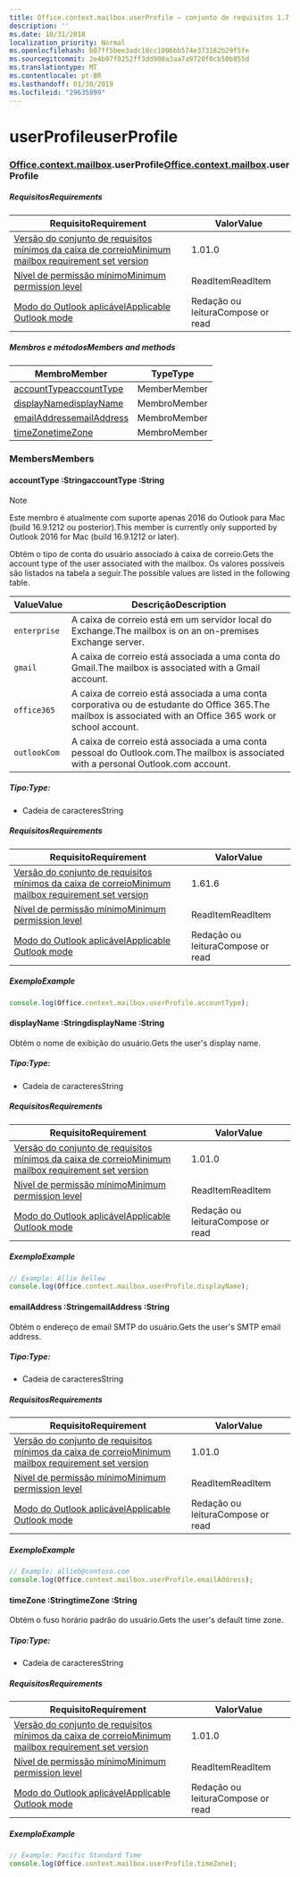 ```yaml
---
title: Office.context.mailbox.userProfile – conjunto de requisitos 1.7
description: ''
ms.date: 10/31/2018
localization_priority: Normal
ms.openlocfilehash: b07ff5bee3adc18cc1006bb574e373182b29f5fe
ms.sourcegitcommit: 2e4b97f0252ff3dd908a3aa7a9720f0cb50b855d
ms.translationtype: MT
ms.contentlocale: pt-BR
ms.lasthandoff: 01/30/2019
ms.locfileid: "29635899"
---
```

# <a name="userprofile"></a><span data-ttu-id="a31d7-102">userProfile</span><span class="sxs-lookup"><span data-stu-id="a31d7-102">userProfile</span></span>

### <a name="officeofficemdcontextofficecontextmdmailboxofficecontextmailboxmduserprofile"></a><span data-ttu-id="a31d7-103">[Office](Office.md)[.context](Office.context.md)[.mailbox](Office.context.mailbox.md).userProfile</span><span class="sxs-lookup"><span data-stu-id="a31d7-103">[Office](Office.md)[.context](Office.context.md)[.mailbox](Office.context.mailbox.md).userProfile</span></span>

##### <a name="requirements"></a><span data-ttu-id="a31d7-104">Requisitos</span><span class="sxs-lookup"><span data-stu-id="a31d7-104">Requirements</span></span>

|<span data-ttu-id="a31d7-105">Requisito</span><span class="sxs-lookup"><span data-stu-id="a31d7-105">Requirement</span></span>| <span data-ttu-id="a31d7-106">Valor</span><span class="sxs-lookup"><span data-stu-id="a31d7-106">Value</span></span>|
|---|---|
|[<span data-ttu-id="a31d7-107">Versão do conjunto de requisitos mínimos da caixa de correio</span><span class="sxs-lookup"><span data-stu-id="a31d7-107">Minimum mailbox requirement set version</span></span>](/office/dev/add-ins/reference/requirement-sets/outlook-api-requirement-sets)| <span data-ttu-id="a31d7-108">1.0</span><span class="sxs-lookup"><span data-stu-id="a31d7-108">1.0</span></span>|
|[<span data-ttu-id="a31d7-109">Nível de permissão mínimo</span><span class="sxs-lookup"><span data-stu-id="a31d7-109">Minimum permission level</span></span>](https://docs.microsoft.com/outlook/add-ins/understanding-outlook-add-in-permissions)| <span data-ttu-id="a31d7-110">ReadItem</span><span class="sxs-lookup"><span data-stu-id="a31d7-110">ReadItem</span></span>|
|[<span data-ttu-id="a31d7-111">Modo do Outlook aplicável</span><span class="sxs-lookup"><span data-stu-id="a31d7-111">Applicable Outlook mode</span></span>](https://docs.microsoft.com/outlook/add-ins/#extension-points)| <span data-ttu-id="a31d7-112">Redação ou leitura</span><span class="sxs-lookup"><span data-stu-id="a31d7-112">Compose or read</span></span>|

##### <a name="members-and-methods"></a><span data-ttu-id="a31d7-113">Membros e métodos</span><span class="sxs-lookup"><span data-stu-id="a31d7-113">Members and methods</span></span>

| <span data-ttu-id="a31d7-114">Membro</span><span class="sxs-lookup"><span data-stu-id="a31d7-114">Member</span></span> | <span data-ttu-id="a31d7-115">Type</span><span class="sxs-lookup"><span data-stu-id="a31d7-115">Type</span></span> |
|--------|------|
| [<span data-ttu-id="a31d7-116">accountType</span><span class="sxs-lookup"><span data-stu-id="a31d7-116">accountType</span></span>](#accounttype-string) | <span data-ttu-id="a31d7-117">Member</span><span class="sxs-lookup"><span data-stu-id="a31d7-117">Member</span></span> |
| [<span data-ttu-id="a31d7-118">displayName</span><span class="sxs-lookup"><span data-stu-id="a31d7-118">displayName</span></span>](#displayname-string) | <span data-ttu-id="a31d7-119">Membro</span><span class="sxs-lookup"><span data-stu-id="a31d7-119">Member</span></span> |
| [<span data-ttu-id="a31d7-120">emailAddress</span><span class="sxs-lookup"><span data-stu-id="a31d7-120">emailAddress</span></span>](#emailaddress-string) | <span data-ttu-id="a31d7-121">Membro</span><span class="sxs-lookup"><span data-stu-id="a31d7-121">Member</span></span> |
| [<span data-ttu-id="a31d7-122">timeZone</span><span class="sxs-lookup"><span data-stu-id="a31d7-122">timeZone</span></span>](#timezone-string) | <span data-ttu-id="a31d7-123">Membro</span><span class="sxs-lookup"><span data-stu-id="a31d7-123">Member</span></span> |

### <a name="members"></a><span data-ttu-id="a31d7-124">Members</span><span class="sxs-lookup"><span data-stu-id="a31d7-124">Members</span></span>

####  <a name="accounttype-string"></a><span data-ttu-id="a31d7-125">accountType :String</span><span class="sxs-lookup"><span data-stu-id="a31d7-125">accountType :String</span></span>

> [!NOTE]
> <span data-ttu-id="a31d7-126">Este membro é atualmente com suporte apenas 2016 do Outlook para Mac (build 16.9.1212 ou posterior).</span><span class="sxs-lookup"><span data-stu-id="a31d7-126">This member is currently only supported by Outlook 2016 for Mac (build 16.9.1212 or later).</span></span>

<span data-ttu-id="a31d7-127">Obtém o tipo de conta do usuário associado à caixa de correio.</span><span class="sxs-lookup"><span data-stu-id="a31d7-127">Gets the account type of the user associated with the mailbox.</span></span> <span data-ttu-id="a31d7-128">Os valores possíveis são listados na tabela a seguir.</span><span class="sxs-lookup"><span data-stu-id="a31d7-128">The possible values are listed in the following table.</span></span>

| <span data-ttu-id="a31d7-129">Value</span><span class="sxs-lookup"><span data-stu-id="a31d7-129">Value</span></span> | <span data-ttu-id="a31d7-130">Descrição</span><span class="sxs-lookup"><span data-stu-id="a31d7-130">Description</span></span> |
|-------|-------------|
| `enterprise` | <span data-ttu-id="a31d7-131">A caixa de correio está em um servidor local do Exchange.</span><span class="sxs-lookup"><span data-stu-id="a31d7-131">The mailbox is on an on-premises Exchange server.</span></span> |
| `gmail` | <span data-ttu-id="a31d7-132">A caixa de correio está associada a uma conta do Gmail.</span><span class="sxs-lookup"><span data-stu-id="a31d7-132">The mailbox is associated with a Gmail account.</span></span> |
| `office365` | <span data-ttu-id="a31d7-133">A caixa de correio está associada a uma conta corporativa ou de estudante do Office 365.</span><span class="sxs-lookup"><span data-stu-id="a31d7-133">The mailbox is associated with an Office 365 work or school account.</span></span> |
| `outlookCom` | <span data-ttu-id="a31d7-134">A caixa de correio está associada a uma conta pessoal do Outlook.com.</span><span class="sxs-lookup"><span data-stu-id="a31d7-134">The mailbox is associated with a personal Outlook.com account.</span></span> |

##### <a name="type"></a><span data-ttu-id="a31d7-135">Tipo:</span><span class="sxs-lookup"><span data-stu-id="a31d7-135">Type:</span></span>

*   <span data-ttu-id="a31d7-136">Cadeia de caracteres</span><span class="sxs-lookup"><span data-stu-id="a31d7-136">String</span></span>

##### <a name="requirements"></a><span data-ttu-id="a31d7-137">Requisitos</span><span class="sxs-lookup"><span data-stu-id="a31d7-137">Requirements</span></span>

|<span data-ttu-id="a31d7-138">Requisito</span><span class="sxs-lookup"><span data-stu-id="a31d7-138">Requirement</span></span>| <span data-ttu-id="a31d7-139">Valor</span><span class="sxs-lookup"><span data-stu-id="a31d7-139">Value</span></span>|
|---|---|
|[<span data-ttu-id="a31d7-140">Versão do conjunto de requisitos mínimos da caixa de correio</span><span class="sxs-lookup"><span data-stu-id="a31d7-140">Minimum mailbox requirement set version</span></span>](/office/dev/add-ins/reference/requirement-sets/outlook-api-requirement-sets)| <span data-ttu-id="a31d7-141">1.6</span><span class="sxs-lookup"><span data-stu-id="a31d7-141">1.6</span></span> |
|[<span data-ttu-id="a31d7-142">Nível de permissão mínimo</span><span class="sxs-lookup"><span data-stu-id="a31d7-142">Minimum permission level</span></span>](https://docs.microsoft.com/outlook/add-ins/understanding-outlook-add-in-permissions)| <span data-ttu-id="a31d7-143">ReadItem</span><span class="sxs-lookup"><span data-stu-id="a31d7-143">ReadItem</span></span>|
|[<span data-ttu-id="a31d7-144">Modo do Outlook aplicável</span><span class="sxs-lookup"><span data-stu-id="a31d7-144">Applicable Outlook mode</span></span>](https://docs.microsoft.com/outlook/add-ins/#extension-points)| <span data-ttu-id="a31d7-145">Redação ou leitura</span><span class="sxs-lookup"><span data-stu-id="a31d7-145">Compose or read</span></span>|

##### <a name="example"></a><span data-ttu-id="a31d7-146">Exemplo</span><span class="sxs-lookup"><span data-stu-id="a31d7-146">Example</span></span>

```js
console.log(Office.context.mailbox.userProfile.accountType);
```

####  <a name="displayname-string"></a><span data-ttu-id="a31d7-147">displayName :String</span><span class="sxs-lookup"><span data-stu-id="a31d7-147">displayName :String</span></span>

<span data-ttu-id="a31d7-148">Obtém o nome de exibição do usuário.</span><span class="sxs-lookup"><span data-stu-id="a31d7-148">Gets the user's display name.</span></span>

##### <a name="type"></a><span data-ttu-id="a31d7-149">Tipo:</span><span class="sxs-lookup"><span data-stu-id="a31d7-149">Type:</span></span>

*   <span data-ttu-id="a31d7-150">Cadeia de caracteres</span><span class="sxs-lookup"><span data-stu-id="a31d7-150">String</span></span>

##### <a name="requirements"></a><span data-ttu-id="a31d7-151">Requisitos</span><span class="sxs-lookup"><span data-stu-id="a31d7-151">Requirements</span></span>

|<span data-ttu-id="a31d7-152">Requisito</span><span class="sxs-lookup"><span data-stu-id="a31d7-152">Requirement</span></span>| <span data-ttu-id="a31d7-153">Valor</span><span class="sxs-lookup"><span data-stu-id="a31d7-153">Value</span></span>|
|---|---|
|[<span data-ttu-id="a31d7-154">Versão do conjunto de requisitos mínimos da caixa de correio</span><span class="sxs-lookup"><span data-stu-id="a31d7-154">Minimum mailbox requirement set version</span></span>](/office/dev/add-ins/reference/requirement-sets/outlook-api-requirement-sets)| <span data-ttu-id="a31d7-155">1.0</span><span class="sxs-lookup"><span data-stu-id="a31d7-155">1.0</span></span>|
|[<span data-ttu-id="a31d7-156">Nível de permissão mínimo</span><span class="sxs-lookup"><span data-stu-id="a31d7-156">Minimum permission level</span></span>](https://docs.microsoft.com/outlook/add-ins/understanding-outlook-add-in-permissions)| <span data-ttu-id="a31d7-157">ReadItem</span><span class="sxs-lookup"><span data-stu-id="a31d7-157">ReadItem</span></span>|
|[<span data-ttu-id="a31d7-158">Modo do Outlook aplicável</span><span class="sxs-lookup"><span data-stu-id="a31d7-158">Applicable Outlook mode</span></span>](https://docs.microsoft.com/outlook/add-ins/#extension-points)| <span data-ttu-id="a31d7-159">Redação ou leitura</span><span class="sxs-lookup"><span data-stu-id="a31d7-159">Compose or read</span></span>|

##### <a name="example"></a><span data-ttu-id="a31d7-160">Exemplo</span><span class="sxs-lookup"><span data-stu-id="a31d7-160">Example</span></span>

```js
// Example: Allie Bellew
console.log(Office.context.mailbox.userProfile.displayName);
```

####  <a name="emailaddress-string"></a><span data-ttu-id="a31d7-161">emailAddress :String</span><span class="sxs-lookup"><span data-stu-id="a31d7-161">emailAddress :String</span></span>

<span data-ttu-id="a31d7-162">Obtém o endereço de email SMTP do usuário.</span><span class="sxs-lookup"><span data-stu-id="a31d7-162">Gets the user's SMTP email address.</span></span>

##### <a name="type"></a><span data-ttu-id="a31d7-163">Tipo:</span><span class="sxs-lookup"><span data-stu-id="a31d7-163">Type:</span></span>

*   <span data-ttu-id="a31d7-164">Cadeia de caracteres</span><span class="sxs-lookup"><span data-stu-id="a31d7-164">String</span></span>

##### <a name="requirements"></a><span data-ttu-id="a31d7-165">Requisitos</span><span class="sxs-lookup"><span data-stu-id="a31d7-165">Requirements</span></span>

|<span data-ttu-id="a31d7-166">Requisito</span><span class="sxs-lookup"><span data-stu-id="a31d7-166">Requirement</span></span>| <span data-ttu-id="a31d7-167">Valor</span><span class="sxs-lookup"><span data-stu-id="a31d7-167">Value</span></span>|
|---|---|
|[<span data-ttu-id="a31d7-168">Versão do conjunto de requisitos mínimos da caixa de correio</span><span class="sxs-lookup"><span data-stu-id="a31d7-168">Minimum mailbox requirement set version</span></span>](/office/dev/add-ins/reference/requirement-sets/outlook-api-requirement-sets)| <span data-ttu-id="a31d7-169">1.0</span><span class="sxs-lookup"><span data-stu-id="a31d7-169">1.0</span></span>|
|[<span data-ttu-id="a31d7-170">Nível de permissão mínimo</span><span class="sxs-lookup"><span data-stu-id="a31d7-170">Minimum permission level</span></span>](https://docs.microsoft.com/outlook/add-ins/understanding-outlook-add-in-permissions)| <span data-ttu-id="a31d7-171">ReadItem</span><span class="sxs-lookup"><span data-stu-id="a31d7-171">ReadItem</span></span>|
|[<span data-ttu-id="a31d7-172">Modo do Outlook aplicável</span><span class="sxs-lookup"><span data-stu-id="a31d7-172">Applicable Outlook mode</span></span>](https://docs.microsoft.com/outlook/add-ins/#extension-points)| <span data-ttu-id="a31d7-173">Redação ou leitura</span><span class="sxs-lookup"><span data-stu-id="a31d7-173">Compose or read</span></span>|

##### <a name="example"></a><span data-ttu-id="a31d7-174">Exemplo</span><span class="sxs-lookup"><span data-stu-id="a31d7-174">Example</span></span>

```js
// Example: allieb@contoso.com
console.log(Office.context.mailbox.userProfile.emailAddress);
```

####  <a name="timezone-string"></a><span data-ttu-id="a31d7-175">timeZone :String</span><span class="sxs-lookup"><span data-stu-id="a31d7-175">timeZone :String</span></span>

<span data-ttu-id="a31d7-176">Obtém o fuso horário padrão do usuário.</span><span class="sxs-lookup"><span data-stu-id="a31d7-176">Gets the user's default time zone.</span></span>

##### <a name="type"></a><span data-ttu-id="a31d7-177">Tipo:</span><span class="sxs-lookup"><span data-stu-id="a31d7-177">Type:</span></span>

*   <span data-ttu-id="a31d7-178">Cadeia de caracteres</span><span class="sxs-lookup"><span data-stu-id="a31d7-178">String</span></span>

##### <a name="requirements"></a><span data-ttu-id="a31d7-179">Requisitos</span><span class="sxs-lookup"><span data-stu-id="a31d7-179">Requirements</span></span>

|<span data-ttu-id="a31d7-180">Requisito</span><span class="sxs-lookup"><span data-stu-id="a31d7-180">Requirement</span></span>| <span data-ttu-id="a31d7-181">Valor</span><span class="sxs-lookup"><span data-stu-id="a31d7-181">Value</span></span>|
|---|---|
|[<span data-ttu-id="a31d7-182">Versão do conjunto de requisitos mínimos da caixa de correio</span><span class="sxs-lookup"><span data-stu-id="a31d7-182">Minimum mailbox requirement set version</span></span>](/office/dev/add-ins/reference/requirement-sets/outlook-api-requirement-sets)| <span data-ttu-id="a31d7-183">1.0</span><span class="sxs-lookup"><span data-stu-id="a31d7-183">1.0</span></span>|
|[<span data-ttu-id="a31d7-184">Nível de permissão mínimo</span><span class="sxs-lookup"><span data-stu-id="a31d7-184">Minimum permission level</span></span>](https://docs.microsoft.com/outlook/add-ins/understanding-outlook-add-in-permissions)| <span data-ttu-id="a31d7-185">ReadItem</span><span class="sxs-lookup"><span data-stu-id="a31d7-185">ReadItem</span></span>|
|[<span data-ttu-id="a31d7-186">Modo do Outlook aplicável</span><span class="sxs-lookup"><span data-stu-id="a31d7-186">Applicable Outlook mode</span></span>](https://docs.microsoft.com/outlook/add-ins/#extension-points)| <span data-ttu-id="a31d7-187">Redação ou leitura</span><span class="sxs-lookup"><span data-stu-id="a31d7-187">Compose or read</span></span>|

##### <a name="example"></a><span data-ttu-id="a31d7-188">Exemplo</span><span class="sxs-lookup"><span data-stu-id="a31d7-188">Example</span></span>

```js
// Example: Pacific Standard Time
console.log(Office.context.mailbox.userProfile.timeZone);
```
